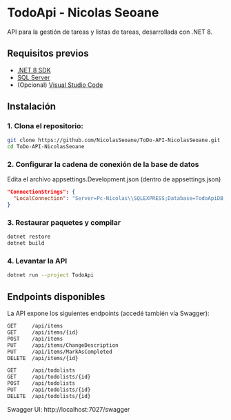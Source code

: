 # TodoApi - Nicolas Seoane

API para la gestión de tareas y listas de tareas, desarrollada con .NET 8.

## Requisitos previos

- [.NET 8 SDK](https://dotnet.microsoft.com/download/dotnet/8.0)
- [SQL Server](https://www.microsoft.com/es-es/sql-server/sql-server-downloads)
- (Opcional) [Visual Studio Code](https://code.visualstudio.com/) 
 
## Instalación

### 1. Clona el repositorio:

```bash
git clone https://github.com/NicolasSeoane/ToDo-API-NicolasSeoane.git
cd ToDo-API-NicolasSeoane

```

### 2. Configurar la cadena de conexión de la base de datos
Edita el archivo appsettings.Development.json (dentro de appsettings.json)

```json
"ConnectionStrings": {
  "LocalConnection": "Server=Pc-Nicolas\\SQLEXPRESS;Database=TodoApiDB;Integrated Security=True;TrustServerCertificate=True"
}
```

### 3. Restaurar paquetes y compilar
```bash
dotnet restore
dotnet build
```

### 4. Levantar la API
```bash
dotnet run --project TodoApi
```


## Endpoints disponibles
La API expone los siguientes endpoints (accedé también vía Swagger):
```bash
GET     /api/items
GET     /api/items/{id}
POST    /api/items
PUT     /api/items/ChangeDescription
PUT     /api/items/MarkAsCompleted
DELETE  /api/items/{id}

GET     /api/todolists
GET     /api/todolists/{id}
POST    /api/todolists
PUT     /api/todolists/{id}
DELETE  /api/todolists/{id}
```
Swagger UI: http://localhost:7027/swagger
